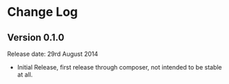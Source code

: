 # Change Log


## Version 0.1.0

Release date: 29rd August 2014

- Initial Release, first release through composer, not intended to be stable at all.